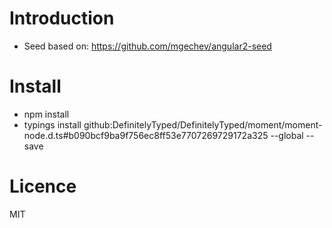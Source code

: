 # Introduction

- Seed based on: https://github.com/mgechev/angular2-seed

# Install
- npm install
- typings install github:DefinitelyTyped/DefinitelyTyped/moment/moment-node.d.ts#b090bcf9ba9f756ec8ff53e7707269729172a325 --global --save

# Licence

MIT
